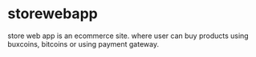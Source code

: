 # storewebapp
store web app is an ecommerce site. where user can buy products using buxcoins, bitcoins or using payment gateway.
